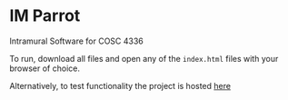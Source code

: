 # IM Parrot
Intramural Software for COSC 4336

To run, download all files and open any of the `index.html` files with your
browser of choice.

Alternatively, to test functionality the project is hosted [here](https://trevorvandoren.com/testing/web)
